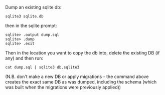 Dump an existing sqlite db:
```
sqlite3 sqlite.db
```
then in the sqlite prompt:
```
sqlite> .output dump.sql
sqlite> .dump
sqlite> .exit
```
Then in the location you want to copy the db into, delete the existing DB (if any) and then run: 
```
cat dump.sql | sqlite3 db.sqlite3
```

(N.B. don't make a new DB or apply migrations - the command above creates the exact same DB as was dumped, 
including the schema (which was built when the migrations were previously applied))
